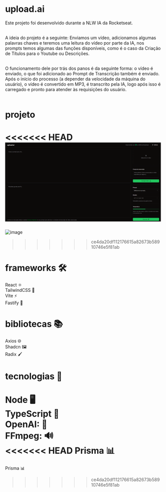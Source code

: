 # upload.ai


Este projeto foi desenvolvido durante a NLW IA da Rocketseat.<br><br>


A ideia do projeto é  a seguinte: Enviamos um vídeo, adicionamos algumas palavras chaves e teremos uma leitura do vídeo por parte da IA, nos prompts temos algumas das funções disponíveis, como é o caso da Criação de Títulos para o Youtube ou Descrições.<br><br>


O funcionamento dele por trás dos panos é da seguinte forma: o vídeo é enviado, o que foi adicionado ao Prompt de Transcrição também é enviado. <br>
Após o início do processo (a depender da velocidade da máquina do usuário), o vídeo é convertido em MP3, é transcrito pela IA, logo após isso é carregado e pronto para atender às requisições do usuário.<br><br>

# projeto

<<<<<<< HEAD
![Alt text](image-1.png)
=======
![image](https://github.com/vttrg/nlw-ia/assets/126638175/e72104ff-ebfc-4ecd-b464-e5e195425e89)
>>>>>>> ce4da20df112176615a82673b58910746e5f81ab

# frameworks 🛠️ 


React ⚛️<br>
TailwindCSS 🎨<br>
Vite ⚡<br>
Fastify 🚀<br>

# bibliotecas 📚
Axios 🌐<br>
Shadcn 🖼️<br>
Radix 🖌️<br>

# tecnologias 🔧
Node 🖥️<br>
TypeScript 📝<br>
OpenAI: 🤖<br>
FFmpeg: 🔊<br>
<<<<<<< HEAD
Prisma 📊<br>
=======
Prisma 📊<br>
>>>>>>> ce4da20df112176615a82673b58910746e5f81ab

